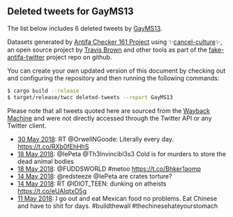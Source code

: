 ## Deleted tweets for GayMS13

The list below includes 6 deleted tweets by
[GayMS13](https://twitter.com/GayMS13).



Datasets generated by [Antifa Checker 161 Project](https://twitter.com/antifacheck161) using ✨[cancel-culture](https://github.com/travisbrown/cancel-culture)✨, an open source project by 
[Travis Brown](https://twitter.com/travisbrown) and other tools as part of the 
[fake-antifa-twitter](https://github.com/antifacheck161/fake-antifa-twitter) project repo on github.

You can create your own updated version of this document by checking out and configuring the
repository and then running the following commands:

```bash
$ cargo build --release
$ target/release/twcc deleted-tweets --report GayMS13
```

Please note that all tweets quoted here are sourced from the
[Wayback Machine](https://web.archive.org) and were not directly accessed through the Twitter API or
any Twitter client.

* [30 May 2018](https://web.archive.org/web/20180530170713/https://twitter.com/GayMS13/status/1001872672429608961): RT @OrwellNGoode: Literally every day. https://t.co/RXb0fEhHhS <!--1001872672429608961-->
* [18 May 2018](https://web.archive.org/web/20180518015015/https://twitter.com/GayMS13/status/997293255850188800): @IePeta @Th3Invincibl3s3 Cold is for murders to store the dead animal bodies <!--997293255850188800-->
* [18 May 2018](https://web.archive.org/web/20180518003958/https://twitter.com/GayMS13/status/997275568440774657): @FUDDSWORLD #metoo https://t.co/Bhker1aomp <!--997275568440774657-->
* [14 May 2018](https://web.archive.org/web/20180514212435/https://twitter.com/GayMS13/status/996139235051737096): @redsteeze @IePeta are crates torture? <!--996139235051737096-->
* [14 May 2018](https://web.archive.org/web/20180514155002/https://twitter.com/GayMS13/status/996055042779242496): RT @IDlOT_TEEN: dunking on atheists https://t.co/eUAIqtxO5g <!--996055042779242496-->
* [11 May 2018](https://web.archive.org/web/20180511210151/https://twitter.com/GayMS13/status/995046350407520256): I go out and eat Mexican food no problems. Eat Chinese and have to shit for days. #buildthewall #thechinesehateyourstomach <!--995046350407520256-->
